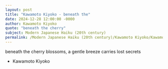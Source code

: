 ```yaml
---
layout: post
title: "Kawamoto Kiyoko - beneath the"
date: 2024-12-28 12:00:00 -0000
author: Kawamoto Kiyoko
quote: "beneath the cherry"
subject: Modern Japanese Haiku (20th century)
permalink: /Modern Japanese Haiku (20th century)/Kawamoto Kiyoko/Kawamoto Kiyoko - beneath the
---
```


beneath the cherry
blossoms, a gentle breeze
carries lost secrets

- Kawamoto Kiyoko
